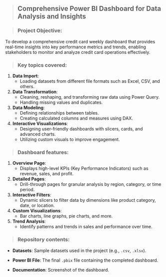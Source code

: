 >## Comprehensive Power BI Dashboard for Data Analysis and Insights

>### Project Objective:
To develop a comprehensive credit card weekly dashboard that provides real-time insights into key performance metrics and trends, enabling stakeholders to monitor and analyze credit card operations effectively.

>### Key topics covered:
1. **Data Import**:
   - Loading datasets from different file formats such as Excel, CSV, and others.
2. **Data Transformation**:
   - Cleaning, reshaping, and transforming raw data using Power Query.
   - Handling missing values and duplicates.
3. **Data Modeling**:
   - Defining relationships between tables.
   - Creating calculated columns and measures using DAX.
4. **Interactive Visualizations**:
   - Designing user-friendly dashboards with slicers, cards, and advanced charts.
   - Utilizing custom visuals to improve engagement.
     
>### Dashboard features:
1. **Overview Page**:
   - Displays high-level KPIs (Key Performance Indicators) such as revenue, sales, and profit.
2. **Detailed Pages**:
   - Drill-through pages for granular analysis by region, category, or time period.
3. **Interactive Filters**:
   - Dynamic slicers to filter data by dimensions like product category, date, or location.
4. **Custom Visualizations**:
   - Bar charts, line graphs, pie charts, and more.
5. **Trend Analysis**:
   - Identify patterns and trends in sales and performance over time.

>### Repository contents:
- **Datasets**: Sample datasets used in the project (e.g., `.csv`, `.xlsx`).

- **Power BI File**: The final `.pbix` file containing the completed dashboard.
- **Documentation**: Screenshot of the dashboard.
